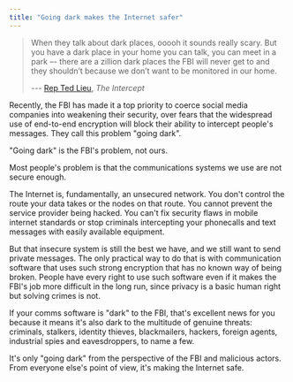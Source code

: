 ```yaml
---
title: "Going dark makes the Internet safer"
---
```


> When they talk about dark places, ooooh it sounds really scary. But you have a
> dark place in your home you can talk, you can meet in a park –- there are a
> zillion dark places the FBI will never get to and they shouldn’t because we
> don’t want to be monitored in our home.
>
> --- [Rep Ted Lieu](https://firstlook.org/theintercept/2015/06/03/one-congressman-warns-encrypted-dark-spaces-another-says-ooooh-sounds-really-scary/),
> _The Intercept_

Recently, the FBI has made it a top priority to coerce social media companies
into weakening their security, over fears that the widespread use of end-to-end
encryption will block their ability to intercept people's messages. They call
this problem "going dark".

"Going dark" is the FBI's problem, not ours.

Most people's problem is that the communications systems we use are not secure
enough.

The Internet is, fundamentally, an unsecured network. You don't control the
route your data takes or the nodes on that route. You cannot prevent the service
provider being hacked. You can't fix security flaws in mobile internet
standards or stop criminals intercepting your phonecalls and text messages with
easily available equipment.

But that insecure system is still the best we have, and we still want to send
private messages. The only practical way to do that is with communication
software that uses such strong encryption that has no known way of being broken.
People have every right to use such software even if it makes the FBI's job more
difficult in the long run, since privacy is a basic human right but solving
crimes is not.

If your comms software is "dark" to the FBI, that's excellent news for you
because it means it's also dark to the multitude of genuine threats: criminals,
stalkers, identity thieves, blackmailers, hackers, foreign agents, industrial
spies and eavesdroppers, to name a few.

It's only "going dark" from the perspective of the FBI and malicious actors.
From everyone else's point of view, it's making the Internet safe.
